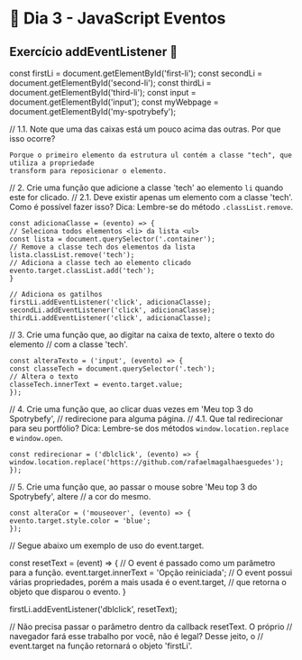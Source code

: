 # :dart: Dia 3 - JavaScript Eventos
## Exercício addEventListener :rocket:

const firstLi = document.getElementById('first-li');
const secondLi = document.getElementById('second-li');
const thirdLi = document.getElementById('third-li');
const input = document.getElementById('input');
const myWebpage = document.getElementById('my-spotrybefy');


// 1.1. Note que uma das caixas está um pouco acima das outras. Por que isso ocorre?
    
    Porque o primeiro elemento da estrutura ul contém a classe "tech", que utiliza a propriedade
    transform para reposicionar o elemento.

// 2. Crie uma função que adicione a classe 'tech' ao elemento `li` quando este for clicado.
// 2.1. Deve existir apenas um elemento com a classe 'tech'. Como é possível fazer isso? Dica: Lembre-se do método `.classList.remove`.

    const adicionaClasse = (evento) => {
    // Seleciona todos elementos <li> da lista <ul>
    const lista = document.querySelector('.container');
    // Remove a classe tech dos elementos da lista
    lista.classList.remove('tech');
    // Adiciona a classe tech ao elemento clicado
    evento.target.classList.add('tech');
    }

    // Adiciona os gatilhos
    firstLi.addEventListener('click', adicionaClasse);
    secondLi.addEventListener('click', adicionaClasse);
    thirdLi.addEventListener('click', adicionaClasse);

// 3. Crie uma função que, ao digitar na caixa de texto, altere o texto do elemento
// com a classe 'tech'.
    
    const alteraTexto = ('input', (evento) => {
    const classeTech = document.querySelector('.tech');
    // Altera o texto
    classeTech.innerText = evento.target.value;
    });

// 4. Crie uma função que, ao clicar duas vezes em 'Meu top 3 do Spotrybefy',
// redirecione para alguma página.
// 4.1. Que tal redirecionar para seu portfólio? Dica: Lembre-se dos métodos `window.location.replace` e `window.open`.
    
    const redirecionar = ('dblclick', (evento) => {
    window.location.replace('https://github.com/rafaelmagalhaesguedes');
    });

// 5. Crie uma função que, ao passar o mouse sobre 'Meu top 3 do Spotrybefy', altere
// a cor do mesmo.

    const alteraCor = ('mouseover', (evento) => {
    evento.target.style.color = 'blue';
    });

// Segue abaixo um exemplo de uso do event.target.

const resetText = (event) => {
  // O event é passado como um parâmetro para a função.
  event.target.innerText = 'Opção reiniciada';
  // O event possui várias propriedades, porém a mais usada é o event.target,
  // que retorna o objeto que disparou o evento.
}

firstLi.addEventListener('dblclick', resetText);

// Não precisa passar o parâmetro dentro da callback resetText. O próprio
// navegador fará esse trabalho por você, não é legal? Desse jeito, o
// event.target na função retornará o objeto 'firstLi'.
